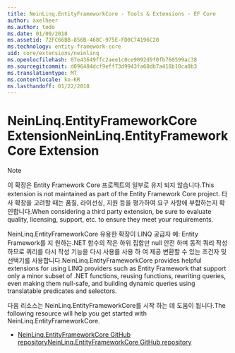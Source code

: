```yaml
---
title: NeinLinq.EntityFrameworkCore - Tools & Extensions - EF Core
author: axelheer
ms.author: todo
ms.date: 01/09/2018
ms.assetid: 72FC66BB-856B-468C-975E-FD0C74196C20
ms.technology: entity-framework-core
uid: core/extensions/neinlinq
ms.openlocfilehash: 07e43649ffc2aee1c0ce9092d9f0fb760599ac38
ms.sourcegitcommit: d096484dcf9eff73d9943fa60db7a418b10ca0b3
ms.translationtype: MT
ms.contentlocale: ko-KR
ms.lasthandoff: 01/22/2018
---
```

# <a name="neinlinqentityframeworkcore-extension"></a><span data-ttu-id="7cc96-102">NeinLinq.EntityFrameworkCore Extension</span><span class="sxs-lookup"><span data-stu-id="7cc96-102">NeinLinq.EntityFrameworkCore Extension</span></span>

> [!NOTE]  
> <span data-ttu-id="7cc96-103">이 확장은 Entity Framework Core 프로젝트의 일부로 유지 되지 않습니다.</span><span class="sxs-lookup"><span data-stu-id="7cc96-103">This extension is not maintained as part of the Entity Framework Core project.</span></span> <span data-ttu-id="7cc96-104">타사 확장을 고려할 때는 품질, 라이선싱, 지원 등을 평가하여 요구 사항에 부합하는지 확인합니다.</span><span class="sxs-lookup"><span data-stu-id="7cc96-104">When considering a third party extension, be sure to evaluate quality, licensing, support, etc. to ensure they meet your requirements.</span></span>

<span data-ttu-id="7cc96-105">NeinLinq.EntityFrameworkCore 유용한 확장이 LINQ 공급자 예: Entity Framework를 지 원하는.NET 함수의 작은 하위 집합만 null 안전 하며 동적 쿼리 작성 하므로 쿼리를 다시 작성 기능을 다시 사용를 사용 하 여 제공 변환할 수 있는 조건자 및 선택기를 사용합니다.</span><span class="sxs-lookup"><span data-stu-id="7cc96-105">NeinLinq.EntityFrameworkCore provides helpful extensions for using LINQ providers such as Entity Framework that support only a minor subset of .NET functions, reusing functions, rewriting queries, even making them null-safe, and building dynamic queries using translatable predicates and selectors.</span></span>

<span data-ttu-id="7cc96-106">다음 리소스는 NeinLinq.EntityFrameworkCore를 시작 하는 데 도움이 됩니다.</span><span class="sxs-lookup"><span data-stu-id="7cc96-106">The following resource will help you get started with NeinLinq.EntityFrameworkCore.</span></span>
* [<span data-ttu-id="7cc96-107">NeinLinq.EntityFrameworkCore GitHub repository</span><span class="sxs-lookup"><span data-stu-id="7cc96-107">NeinLinq.EntityFrameworkCore GitHub repository</span></span>](https://github.com/axelheer/nein-linq/)
